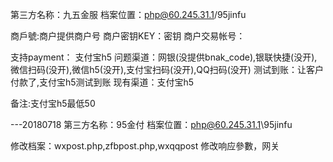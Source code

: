 第三方名称：九五金服
档案位置：php@60.245.31.1/95jinfu

商戶號:商户提供商户号
商户密钥KEY：密钥
商户交易帐号：

支持payment： 支付宝h5
问题渠道：网银(没提供bnak_code),银联快捷(没开),微信扫码(没开),微信h5(没开),支付宝扫码(没开),QQ扫码(没开)
测试到账：让客户付款了,支付宝h5测试到账
现有渠道：支付宝h5

备注:支付宝h5最低50

---20180718
第三方名称：95金付 
档案位置：php@60.245.31.1\95jinfu

修改档案：wxpost.php,zfbpost.php,wxqqpost
修改响应參數，网关